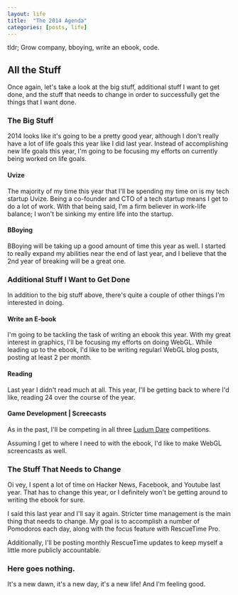 ```yaml
---
layout: life
title:  "The 2014 Agenda"
categories: [posts, life]
---
```

tldr; Grow company, bboying, write an ebook, code.

## All the Stuff

Once again, let's take a look at the big stuff, additional stuff I want to get done, and the stuff that needs to change in order to successfully get the things that I want done.

### The Big Stuff

2014 looks like it's going to be a pretty good year, although I don't really have a lot of life goals this year like I did last year. Instead of accomplishing new life goals this year, I'm going to be focusing my efforts on currently being worked on life goals.

#### Uvize

The majority of my time this year that I'll be spending my time on is my tech startup Uvize. Being a co-founder and CTO of a tech startup means I get to do a lot of work. With that being said, I'm a firm believer in work-life balance; I won't be sinking my entire life into the startup.

#### BBoying

BBoying will be taking up a good amount of time this year as well. I started to really expand my abilities near the end of last year, and I believe that the 2nd year of breaking will be a great one.

### Additional Stuff I Want to Get Done

In addition to the big stuff above, there's quite a couple of other things I'm interested in doing.

#### Write an E-book

I'm going to be tackling the task of writing an ebook this year. With my great interest in graphics, I'll be focusing my efforts on doing WebGL. While leading up to the ebook, I'd like to be writing regularl WebGL blog posts, posting at least 2 per month.

#### Reading

Last year I didn't read much at all. This year, I'll be getting back to where I'd like, reading 24 over the course of the year.

#### Game Development | Screecasts

As in the past, I'll be competing in all three [Ludum Dare](www.ludumdare.com/compo) competitions.

Assuming I get to where I need to with the ebook, I'd like to make WebGL screencasts as well.

### The Stuff That Needs to Change

Oi vey, I spent a lot of time on Hacker News, Facebook, and Youtube last year. That has to change this year, or I definitely won't be getting around to writing the ebook for sure.

I said this last year and I'll say it again. Stricter time management is the main thing that needs to change. My goal is to accomplish a number of Pomodoros each day, along with the focus feature with RescueTime Pro.

Additionally, I'll be posting monthly RescueTime updates to keep myself a little more publicly accountable.

### Here goes nothing.

It's a new dawn, it's a new day, it's a new life! And I'm feeling good.